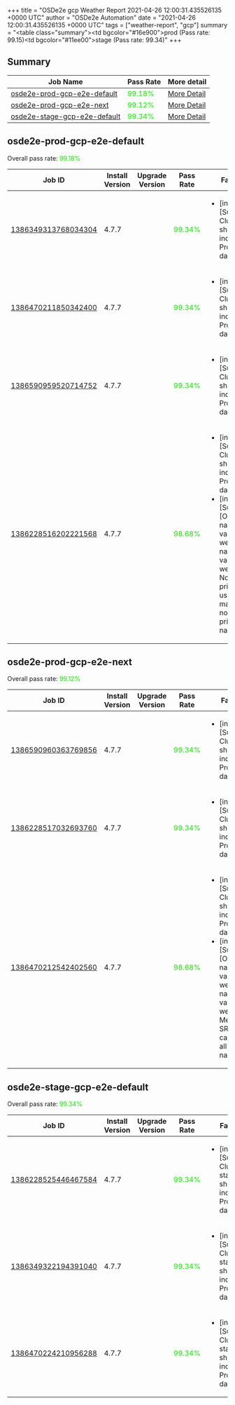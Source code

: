 +++
title = "OSDe2e gcp Weather Report 2021-04-26 12:00:31.435526135 +0000 UTC"
author = "OSDe2e Automation"
date = "2021-04-26 12:00:31.435526135 +0000 UTC"
tags = ["weather-report", "gcp"]
summary = "<table class=\"summary\"><tr><td bgcolor=\"#16e900\"></td><td>prod (Pass rate: 99.15)</td></tr><tr><td bgcolor=\"#11ee00\"></td><td>stage (Pass rate: 99.34)</td></tr></table>"
+++
## Summary

| Job Name | Pass Rate | More detail |
|----------|-----------|-------------|
|[osde2e-prod-gcp-e2e-default](https://prow.svc.ci.openshift.org/?job=osde2e-prod-gcp-e2e-default)| <span style="color:#15ea00;">99.18%</span>|[More Detail](#osde2e-prod-gcp-e2e-default)|
|[osde2e-prod-gcp-e2e-next](https://prow.svc.ci.openshift.org/?job=osde2e-prod-gcp-e2e-next)| <span style="color:#17e800;">99.12%</span>|[More Detail](#osde2e-prod-gcp-e2e-next)|
|[osde2e-stage-gcp-e2e-default](https://prow.svc.ci.openshift.org/?job=osde2e-stage-gcp-e2e-default)| <span style="color:#11ee00;">99.34%</span>|[More Detail](#osde2e-stage-gcp-e2e-default)|



## osde2e-prod-gcp-e2e-default

Overall pass rate: <span style="color:#15ea00;">99.18%</span>

| Job ID | Install Version | Upgrade Version | Pass Rate | Failures |
|--------|-----------------|-----------------|-----------|----------|
[1386349313768034304](https://prow.ci.openshift.org/view/gs/origin-ci-test/logs/osde2e-prod-gcp-e2e-default/1386349313768034304) | 4.7.7 |  | <span style="color:#11ee00;">99.34%</span>|<ul><li>[install] [Suite: e2e] Cluster state should include Prometheus data</li></ul>
[1386470211850342400](https://prow.ci.openshift.org/view/gs/origin-ci-test/logs/osde2e-prod-gcp-e2e-default/1386470211850342400) | 4.7.7 |  | <span style="color:#11ee00;">99.34%</span>|<ul><li>[install] [Suite: e2e] Cluster state should include Prometheus data</li></ul>
[1386590959520714752](https://prow.ci.openshift.org/view/gs/origin-ci-test/logs/osde2e-prod-gcp-e2e-default/1386590959520714752) | 4.7.7 |  | <span style="color:#11ee00;">99.34%</span>|<ul><li>[install] [Suite: e2e] Cluster state should include Prometheus data</li></ul>
[1386228516202221568](https://prow.ci.openshift.org/view/gs/origin-ci-test/logs/osde2e-prod-gcp-e2e-default/1386228516202221568) | 4.7.7 |  | <span style="color:#22dd00;">98.68%</span>|<ul><li>[install] [Suite: e2e] Cluster state should include Prometheus data</li><li>[install] [Suite: e2e] [OSD] namespace validating webhook namespace validating webhook Non-privileged users can manage all non-privileged namespaces</li></ul>



## osde2e-prod-gcp-e2e-next

Overall pass rate: <span style="color:#17e800;">99.12%</span>

| Job ID | Install Version | Upgrade Version | Pass Rate | Failures |
|--------|-----------------|-----------------|-----------|----------|
[1386590960363769856](https://prow.ci.openshift.org/view/gs/origin-ci-test/logs/osde2e-prod-gcp-e2e-next/1386590960363769856) | 4.7.7 |  | <span style="color:#11ee00;">99.34%</span>|<ul><li>[install] [Suite: e2e] Cluster state should include Prometheus data</li></ul>
[1386228517032693760](https://prow.ci.openshift.org/view/gs/origin-ci-test/logs/osde2e-prod-gcp-e2e-next/1386228517032693760) | 4.7.7 |  | <span style="color:#11ee00;">99.34%</span>|<ul><li>[install] [Suite: e2e] Cluster state should include Prometheus data</li></ul>
[1386470212542402560](https://prow.ci.openshift.org/view/gs/origin-ci-test/logs/osde2e-prod-gcp-e2e-next/1386470212542402560) | 4.7.7 |  | <span style="color:#22dd00;">98.68%</span>|<ul><li>[install] [Suite: e2e] Cluster state should include Prometheus data</li><li>[install] [Suite: e2e] [OSD] namespace validating webhook namespace validating webhook Members of SRE groups can manage all namespaces</li></ul>



## osde2e-stage-gcp-e2e-default

Overall pass rate: <span style="color:#11ee00;">99.34%</span>

| Job ID | Install Version | Upgrade Version | Pass Rate | Failures |
|--------|-----------------|-----------------|-----------|----------|
[1386228525446467584](https://prow.ci.openshift.org/view/gs/origin-ci-test/logs/osde2e-stage-gcp-e2e-default/1386228525446467584) | 4.7.7 |  | <span style="color:#11ee00;">99.34%</span>|<ul><li>[install] [Suite: e2e] Cluster state should include Prometheus data</li></ul>
[1386349322194391040](https://prow.ci.openshift.org/view/gs/origin-ci-test/logs/osde2e-stage-gcp-e2e-default/1386349322194391040) | 4.7.7 |  | <span style="color:#11ee00;">99.34%</span>|<ul><li>[install] [Suite: e2e] Cluster state should include Prometheus data</li></ul>
[1386470224210956288](https://prow.ci.openshift.org/view/gs/origin-ci-test/logs/osde2e-stage-gcp-e2e-default/1386470224210956288) | 4.7.7 |  | <span style="color:#11ee00;">99.34%</span>|<ul><li>[install] [Suite: e2e] Cluster state should include Prometheus data</li></ul>



